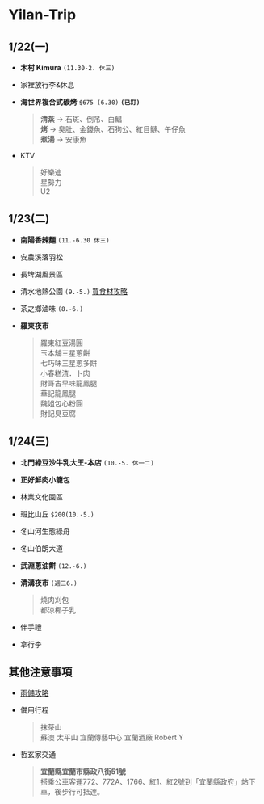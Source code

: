 # Yilan-Trip

## 1/22(一)
- **木村 Kimura** `(11.30-2. 休三)`

- 家裡放行李&休息

- **海世界複合式碳烤** `$675 (6.30)` **`(已訂)`**
  >**清蒸** -> 石斑、倒吊、白鯧  
  >**烤** -> 臭肚、金錢魚、石狗公、紅目鰱、午仔魚  
  >**煮湯** -> 安康魚  

- KTV 
  > 好樂迪  
  > 星勢力  
  > U2  

## 1/23(二)
- **南陽香辣麵** `(11.-6.30 休三)`

- 安農溪落羽松

- 長埤湖風景區

- 清水地熱公園 `(9.-5.)` [買食材攻略](https://kafkalin.com/cingshuei-geothermal/)

- 茶之鄉滷味 `(8.-6.)`

- **羅東夜市**
  >羅東紅豆湯圓  
  >玉本舖三星蔥餅  
  >七巧味三星蔥多餅  
  >小春糕渣．卜肉  
  >財哥古早味龍鳳腿  
  >華記龍鳳腿  
  >魏姐包心粉圓  
  >財記臭豆腐
  
## 1/24(三)
- **北門綠豆沙牛乳大王-本店** `(10.-5. 休一二)`

- **正好鮮肉小籠包**

- 林業文化園區

- 班比山丘 `$200(10.-5.)`

- 冬山河生態綠舟

- 冬山伯朗大道

- **武淵蔥油餅** `(12.-6.)`

- **清溝夜市** `(週三6.)`
  >燒肉刈包  
  >都涼椰子乳

- 伴手禮

- 拿行李


## 其他注意事項
- [雨備攻略](https://mrbug.tw/rain/)

- 備用行程
  >抹茶山  
  >蘇澳
  >太平山
  >宜蘭傳藝中心
  >宜蘭酒廠
  >Robert Y

- 哲玄家交通
  >**宜蘭縣宜蘭市縣政八街51號**  
  >搭乘公車客運772、772A、1766、紅1、紅2號到「宜蘭縣政府」站下車，後步行可抵達。
